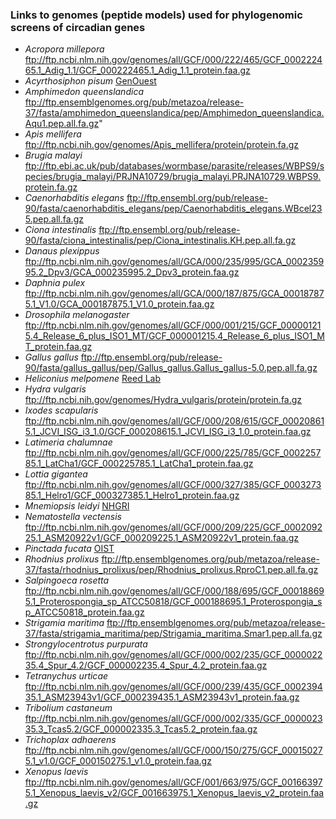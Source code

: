 ### Links to genomes (peptide models) used for phylogenomic screens of circadian genes

- *Acropora millepora* ftp://ftp.ncbi.nlm.nih.gov/genomes/all/GCF/000/222/465/GCF_000222465.1_Adig_1.1/GCF_000222465.1_Adig_1.1_protein.faa.gz
- *Acyrthosiphon pisum* [GenOuest](https://bipaa.genouest.org/data/public/a_pisum/aphidbase_2.1b_pep.fasta.bz2)
- *Amphimedon queenslandica* ftp://ftp.ensemblgenomes.org/pub/metazoa/release-37/fasta/amphimedon_queenslandica/pep/Amphimedon_queenslandica.Aqu1.pep.all.fa.gz"
- *Apis mellifera* ftp://ftp.ncbi.nih.gov/genomes/Apis_mellifera/protein/protein.fa.gz
- *Brugia malayi* ftp://ftp.ebi.ac.uk/pub/databases/wormbase/parasite/releases/WBPS9/species/brugia_malayi/PRJNA10729/brugia_malayi.PRJNA10729.WBPS9.protein.fa.gz
- *Caenorhabditis elegans* ftp://ftp.ensembl.org/pub/release-90/fasta/caenorhabditis_elegans/pep/Caenorhabditis_elegans.WBcel235.pep.all.fa.gz
- *Ciona intestinalis* ftp://ftp.ensembl.org/pub/release-90/fasta/ciona_intestinalis/pep/Ciona_intestinalis.KH.pep.all.fa.gz
- *Danaus plexippus* ftp://ftp.ncbi.nlm.nih.gov/genomes/all/GCA/000/235/995/GCA_000235995.2_Dpv3/GCA_000235995.2_Dpv3_protein.faa.gz
- *Daphnia pulex* ftp://ftp.ncbi.nlm.nih.gov/genomes/all/GCA/000/187/875/GCA_000187875.1_V1.0/GCA_000187875.1_V1.0_protein.faa.gz
- *Drosophila melanogaster* ftp://ftp.ncbi.nlm.nih.gov/genomes/all/GCF/000/001/215/GCF_000001215.4_Release_6_plus_ISO1_MT/GCF_000001215.4_Release_6_plus_ISO1_MT_protein.faa.gz
- *Gallus gallus* ftp://ftp.ensembl.org/pub/release-90/fasta/gallus_gallus/pep/Gallus_gallus.Gallus_gallus-5.0.pep.all.fa.gz
- *Heliconius melpomene* [Reed Lab](http://www.butterflygenome.org/sites/default/files/Hmel2.5_Release_2017-10-05.tar.gz)
- *Hydra vulgaris* ftp://ftp.ncbi.nih.gov/genomes/Hydra_vulgaris/protein/protein.fa.gz
- *Ixodes scapularis* ftp://ftp.ncbi.nlm.nih.gov/genomes/all/GCF/000/208/615/GCF_000208615.1_JCVI_ISG_i3_1.0/GCF_000208615.1_JCVI_ISG_i3_1.0_protein.faa.gz
- *Latimeria chalumnae* ftp://ftp.ncbi.nlm.nih.gov/genomes/all/GCF/000/225/785/GCF_000225785.1_LatCha1/GCF_000225785.1_LatCha1_protein.faa.gz
- *Lottia gigantea* ftp://ftp.ncbi.nlm.nih.gov/genomes/all/GCF/000/327/385/GCF_000327385.1_Helro1/GCF_000327385.1_Helro1_protein.faa.gz
- *Mnemiopsis leidyi* [NHGRI](https://research.nhgri.nih.gov/mnemiopsis/download/proteome/ML2.2.aa.gz)
- *Nematostella vectensis* ftp://ftp.ncbi.nlm.nih.gov/genomes/all/GCF/000/209/225/GCF_000209225.1_ASM20922v1/GCF_000209225.1_ASM20922v1_protein.faa.gz
- *Pinctada fucata* [OIST](http://marinegenomics.oist.jp/pearl/download/pfu_aug1.0_Pall.fasta.gz)
- *Rhodnius prolixus* ftp://ftp.ensemblgenomes.org/pub/metazoa/release-37/fasta/rhodnius_prolixus/pep/Rhodnius_prolixus.RproC1.pep.all.fa.gz
- *Salpingoeca rosetta* ftp://ftp.ncbi.nlm.nih.gov/genomes/all/GCF/000/188/695/GCF_000188695.1_Proterospongia_sp_ATCC50818/GCF_000188695.1_Proterospongia_sp_ATCC50818_protein.faa.gz
- *Strigamia maritima* ftp://ftp.ensemblgenomes.org/pub/metazoa/release-37/fasta/strigamia_maritima/pep/Strigamia_maritima.Smar1.pep.all.fa.gz
- *Strongylocentrotus purpurata* ftp://ftp.ncbi.nlm.nih.gov/genomes/all/GCF/000/002/235/GCF_000002235.4_Spur_4.2/GCF_000002235.4_Spur_4.2_protein.faa.gz
- *Tetranychus urticae* ftp://ftp.ncbi.nlm.nih.gov/genomes/all/GCF/000/239/435/GCF_000239435.1_ASM23943v1/GCF_000239435.1_ASM23943v1_protein.faa.gz
- *Tribolium castaneum* ftp://ftp.ncbi.nlm.nih.gov/genomes/all/GCF/000/002/335/GCF_000002335.3_Tcas5.2/GCF_000002335.3_Tcas5.2_protein.faa.gz
- *Trichoplax adhaerens* ftp://ftp.ncbi.nlm.nih.gov/genomes/all/GCF/000/150/275/GCF_000150275.1_v1.0/GCF_000150275.1_v1.0_protein.faa.gz
- *Xenopus laevis* ftp://ftp.ncbi.nlm.nih.gov/genomes/all/GCF/001/663/975/GCF_001663975.1_Xenopus_laevis_v2/GCF_001663975.1_Xenopus_laevis_v2_protein.faa.gz

